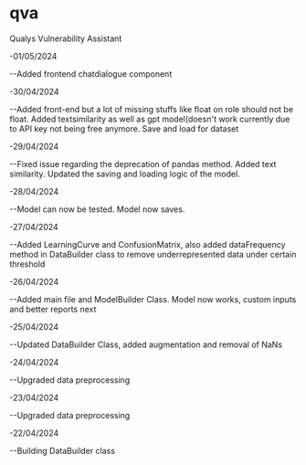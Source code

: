 # qva
Qualys Vulnerability Assistant

-01/05/2024

--Added frontend chatdialogue component

-30/04/2024

--Added front-end but a lot of missing stuffs like float on role should not be float. Added textsimilarity as well as gpt model(doesn't work currently due to API key not being free anymore. Save and load for dataset

-29/04/2024

--Fixed issue regarding the deprecation of pandas method. Added text similarity. Updated the saving and loading logic of the model.

-28/04/2024

--Model can now be tested. Model now saves.

-27/04/2024

--Added LearningCurve and ConfusionMatrix, also added dataFrequency method in DataBuilder class to remove underrepresented data under certain threshold

-26/04/2024

--Added main file and ModelBuilder Class. Model now works, custom inputs and better reports next

-25/04/2024

--Updated DataBuilder Class, added augmentation and removal of NaNs

-24/04/2024

--Upgraded data preprocessing

-23/04/2024

--Upgraded data preprocessing

-22/04/2024

--Building DataBuilder class
